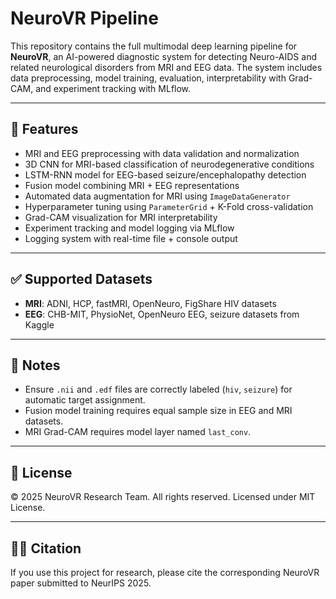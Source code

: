 # NeuroVR Pipeline

This repository contains the full multimodal deep learning pipeline for **NeuroVR**, an AI-powered diagnostic system for detecting Neuro-AIDS and related neurological disorders from MRI and EEG data. The system includes data preprocessing, model training, evaluation, interpretability with Grad-CAM, and experiment tracking with MLflow.

---

## 🧠 Features

- MRI and EEG preprocessing with data validation and normalization
- 3D CNN for MRI-based classification of neurodegenerative conditions
- LSTM-RNN model for EEG-based seizure/encephalopathy detection
- Fusion model combining MRI + EEG representations
- Automated data augmentation for MRI using `ImageDataGenerator`
- Hyperparameter tuning using `ParameterGrid` + K-Fold cross-validation
- Grad-CAM visualization for MRI interpretability
- Experiment tracking and model logging via MLflow
- Logging system with real-time file + console output

---



## ✅ Supported Datasets

- **MRI**: ADNI, HCP, fastMRI, OpenNeuro, FigShare HIV datasets
- **EEG**: CHB-MIT, PhysioNet, OpenNeuro EEG, seizure datasets from Kaggle

---

## 📌 Notes

- Ensure `.nii` and `.edf` files are correctly labeled (`hiv`, `seizure`) for automatic target assignment.
- Fusion model training requires equal sample size in EEG and MRI datasets.
- MRI Grad-CAM requires model layer named `last_conv`.

---

## 📄 License

© 2025 NeuroVR Research Team. All rights reserved.
Licensed under MIT License.

---

## 👩‍🔬 Citation

If you use this project for research, please cite the corresponding NeuroVR paper submitted to NeurIPS 2025.
